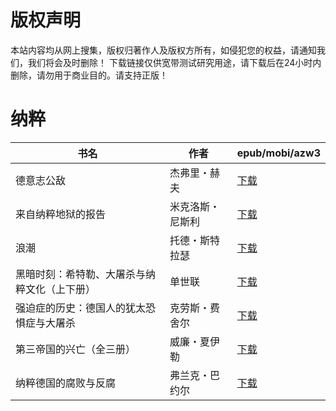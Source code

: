 # 版权声明

本站内容均从网上搜集，版权归著作人及版权方所有，如侵犯您的权益，请通知我们，我们将会及时删除！ 下载链接仅供宽带测试研究用途，请下载后在24小时内删除，请勿用于商业目的。请支持正版！

# 纳粹

| 书名 | 作者 | epub/mobi/azw3 |
| --- | --- | --- |
| 德意志公敌 | 杰弗里・赫夫 | [下载](https://url89.ctfile.com/f/31084289-1357050487-a3503a?p=8866) |
| 来自纳粹地狱的报告 | 米克洛斯・尼斯利 | [下载](https://url89.ctfile.com/f/31084289-1357044349-a57c53?p=8866) |
| 浪潮 | 托德・斯特拉瑟 | [下载](https://url89.ctfile.com/f/31084289-1357015600-55b4aa?p=8866) |
| 黑暗时刻：希特勒、大屠杀与纳粹文化（上下册） | 单世联 | [下载](https://url89.ctfile.com/f/31084289-1357012657-8600d5?p=8866) |
| 强迫症的历史：德国人的犹太恐惧症与大屠杀 | 克劳斯・费舍尔 | [下载](https://url89.ctfile.com/f/31084289-1357009105-aafce9?p=8866) |
| 第三帝国的兴亡（全三册） | 威廉・夏伊勒 | [下载](https://url89.ctfile.com/f/31084289-1357008364-2370dc?p=8866) |
| 纳粹德国的腐败与反腐 | 弗兰克・巴约尔 | [下载](https://url89.ctfile.com/f/31084289-1357006561-a68ed0?p=8866) |
